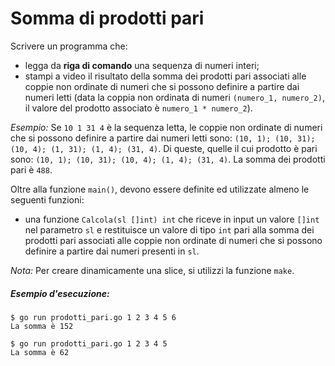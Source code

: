 # Somma di prodotti pari

Scrivere un programma che:
 
 * legga da **riga di comando** una sequenza di numeri interi;
 * stampi a video il risultato della somma dei prodotti pari associati alle coppie non ordinate di numeri che si possono definire a partire dai numeri letti (data la coppia non ordinata di numeri `(numero_1, numero_2)`, il valore del prodotto associato è `numero_1 * numero_2`).

*Esempio:* Se `10 1 31 4` è la sequenza letta, le coppie non ordinate di numeri che si possono definire a partire dai numeri letti sono: `(10, 1); (10, 31); (10, 4); (1, 31); (1, 4); (31, 4)`. Di queste, quelle il cui prodotto è pari sono: `(10, 1); (10, 31); (10, 4); (1, 4); (31, 4)`. La somma dei prodotti pari è `488`.

Oltre alla funzione `main()`, devono essere definite ed utilizzate almeno le seguenti funzioni:
* una funzione `Calcola(sl []int) int` che riceve in input un valore `[]int` nel parametro `sl` e restituisce un valore di tipo `int` pari alla somma dei prodotti pari associati alle coppie non ordinate di numeri che si possono definire a partire dai numeri presenti in `sl`. 

*Nota:* Per creare dinamicamente una slice, si utilizzi la funzione `make`.

##### Esempio d'esecuzione:

```text
$ go run prodotti_pari.go 1 2 3 4 5 6
La somma è 152

$ go run prodotti_pari.go 1 2 3 4 5  
La somma è 62
```